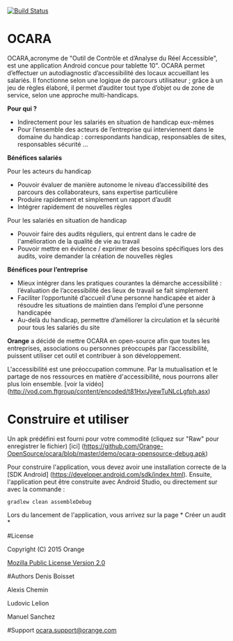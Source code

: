 [![Build Status](https://travis-ci.org/Orange-OpenSource/ocara.svg?branch=master)](https://travis-ci.org/Orange-OpenSource/ocara)

# OCARA

OCARA,acronyme de "Outil de Contrôle et d’Analyse du Réel Accessible", est une application Android concue pour tablette 10".
OCARA permet d’effectuer un autodiagnostic d’accessibilité des locaux accueillant les salariés. 
Il fonctionne selon une logique de parcours utilisateur ; grâce à un jeu de règles élaboré, il permet d’auditer tout type d’objet ou de zone de service, 
selon une approche multi-handicaps.



**Pour qui ?**
  * Indirectement pour les salariés en situation de handicap eux-mêmes 
  * Pour l’ensemble des acteurs de l’entreprise qui interviennent dans le domaine du handicap : correspondants handicap, responsables de sites, responsables sécurité …


**Bénéfices salariés**

Pour les acteurs du handicap
  * Pouvoir évaluer de manière autonome le niveau d’accessibilité des parcours des collaborateurs, sans expertise particulière
  * Produire rapidement et simplement un rapport d’audit
  * Intégrer rapidement de nouvelles règles 	

Pour les salariés en situation de handicap
  * Pouvoir faire des audits réguliers, qui entrent dans le cadre de l'amélioration de la qualité de vie au travail
  * Pouvoir mettre en évidence / exprimer des besoins spécifiques lors des audits, voire demander la création de nouvelles règles


**Bénéfices pour l’entreprise**
  * Mieux intégrer dans les pratiques courantes la démarche accessibilité : l’évaluation de l’accessibilité des lieux de travail se fait simplement 
  * Faciliter l’opportunité d’accueil d’une personne handicapée et aider à résoudre les situations de maintien dans l’emploi d’une personne handicapée
  * Au-delà du handicap, permettre d’améliorer la circulation et la sécurité pour tous les salariés du site 

**Orange** a décidé de mettre OCARA en open-source afin que toutes les entreprises, associations ou personnes préoccupés par l’accessibilité, puissent utiliser cet outil et contribuer à son développement.

 L'accessibilité est une préoccupation commune. Par la mutualisation et le partage de nos ressources en matière d'accessibilité, nous pourrons aller plus loin ensemble. [voir la vidéo] (http://vod.com.ftgroup/content/encoded/t81HxrJyewTuNLcLgfph.asx)



# Construire et utiliser

Un apk prédéfini est fourni pour votre commodité (cliquez sur "Raw" pour enregistrer le fichier) [ici] (https://github.com/Orange-OpenSource/ocara/blob/master/demo/ocara-opensource-debug.apk)

Pour construire l'application, vous devez avoir une installation correcte de la [SDK Android] (https://developer.android.com/sdk/index.html).
Ensuite, l'application peut être construite avec Android Studio, ou directement sur avec la commande :
```shell
gradlew clean assembleDebug
```

Lors du lancement de l'application, vous arrivez sur la page * Créer un audit *

#License

Copyright (C) 2015 Orange

[Mozilla Public License Version 2.0](https://www.mozilla.org/MPL/2.0)


#Authors
Denis Boisset

Alexis Chemin

Ludovic Lelion

Manuel Sanchez

#Support
ocara.support@orange.com

